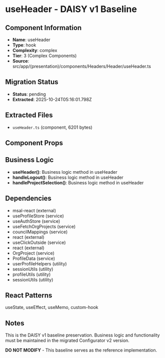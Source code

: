 # useHeader - DAISY v1 Baseline

## Component Information

- **Name**: useHeader
- **Type**: hook
- **Complexity**: complex
- **Tier**: 3 (Complex Components)
- **Source**: src/app/(presentation)/components/Headers/Header/useHeader.ts

## Migration Status

- **Status**: pending
- **Extracted**: 2025-10-24T05:16:01.798Z

## Extracted Files

- `useHeader.ts` (component, 6201 bytes)

## Component Props



## Business Logic

- **useHeader()**: Business logic method in useHeader
- **handleLogout()**: Business logic method in useHeader
- **handleProjectSelection()**: Business logic method in useHeader

## Dependencies

- msal-react (external)
- useProfileStore (service)
- useAuthStore (service)
- useFetchOrgProjects (service)
- councilMappings (service)
- react (external)
- useClickOutside (service)
- react (external)
- OrgProject (service)
- ProfileData (service)
- userProfileHelpers (utility)
- sessionUtils (utility)
- profileUtils (utility)
- sessionUtils (utility)

## React Patterns

useState, useEffect, useMemo, custom-hook

## Notes

This is the DAISY v1 baseline preservation. Business logic and functionality
must be maintained in the migrated Configurator v2 version.

**DO NOT MODIFY** - This baseline serves as the reference implementation.
